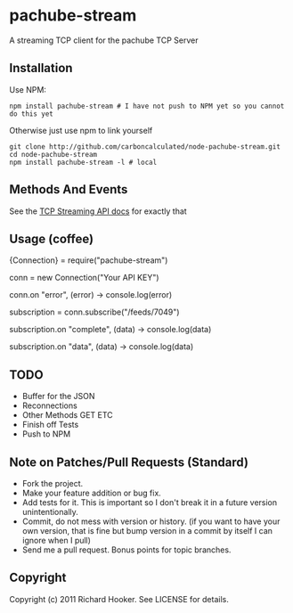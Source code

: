# pachube-stream

A streaming TCP client for the pachube TCP Server

## Installation

Use NPM:

    npm install pachube-stream # I have not push to NPM yet so you cannot do this yet

Otherwise just use npm to link yourself
    
    git clone http://github.com/carboncalculated/node-pachube-stream.git
    cd node-pachube-stream
    npm install pachube-stream -l # local 

## Methods And Events

See the [TCP Streaming API docs][api-docs] for exactly that

[api-docs]: http://api.pachube.com/v2/beta/#tcp-socket-and-websocket-connections

## Usage (coffee)
  
  {Connection} = require("pachube-stream")

  conn = new Connection("Your API KEY")

  conn.on "error", (error) ->
    console.log(error)

  subscription = conn.subscribe("/feeds/7049")

  subscription.on "complete", (data) ->
    console.log(data)

  subscription.on "data", (data) ->
    console.log(data)

## TODO

* Buffer for the JSON
* Reconnections
* Other Methods GET ETC
* Finish off Tests
* Push to NPM

## Note on Patches/Pull Requests (Standard)
 
* Fork the project.
* Make your feature addition or bug fix.
* Add tests for it. This is important so I don't break it in a
  future version unintentionally.
* Commit, do not mess with version or history.
  (if you want to have your own version, that is fine but bump version in a commit by itself I can ignore when I pull)
* Send me a pull request. Bonus points for topic branches.

## Copyright

Copyright (c) 2011 Richard Hooker. See LICENSE for details.

